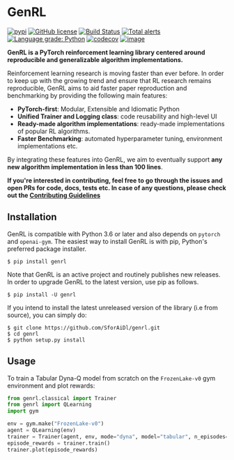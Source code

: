 # GenRL
[![pypi](https://img.shields.io/badge/pypi%20package-v0.0.1-blue)](https://pypi.org/project/genrl/)
[![GitHub license](https://img.shields.io/github/license/SforAiDl/genrl)](https://github.com/SforAiDl/genrl/blob/master/LICENSE)
[![Build Status](https://travis-ci.com/SforAiDl/genrl.svg?branch=master)](https://travis-ci.com/SforAiDl/genrl)
[![Total alerts](https://img.shields.io/lgtm/alerts/g/SforAiDl/genrl.svg?logo=lgtm&logoWidth=18)](https://lgtm.com/projects/g/SforAiDl/genrl/alerts/)
[![Language grade: Python](https://img.shields.io/lgtm/grade/python/g/SforAiDl/genrl.svg?logo=lgtm&logoWidth=18)](https://lgtm.com/projects/g/SforAiDl/genrl/context:python)
[![codecov](https://codecov.io/gh/SforAiDl/genrl/branch/master/graph/badge.svg)](https://codecov.io/gh/SforAiDl/genrl)
[![image](https://img.shields.io/badge/dynamic/json.svg?label=docs&url=https%3A%2F%2Fpypi.org%2Fpypi%2Fgenrl%2Fjson&query=%24.info.version&colorB=brightgreen&prefix=v)](https://sforaidl.github.io/genrl/)

**GenRL is a PyTorch reinforcement learning library centered around reproducible and generalizable algorithm implementations.** 

Reinforcement learning research is moving faster than ever before. In order to keep up with the growing trend and ensure that RL research remains reproducible, GenRL aims to aid faster paper reproduction and benchmarking by providing the following main features:

- **PyTorch-first**: Modular, Extensible and Idiomatic Python
- **Unified Trainer and Logging class**: code reusability and high-level UI
- **Ready-made algorithm implementations**: ready-made implementations of popular RL algorithms.
- **Faster Benchmarking**: automated hyperparameter tuning, environment implementations etc.

By integrating these features into GenRL, we aim to eventually support **any new algorithm implementation in less than 100 lines**.

**If you're interested in contributing, feel free to go through the issues and open PRs for code, docs, tests etc. In case of any questions, please check out the [Contributing Guidelines](https://github.com/SforAiDl/genrl/wiki/Contributing-Guidelines)**


## Installation

GenRL is compatible with Python 3.6 or later and also depends on `pytorch` and `openai-gym`. The easiest way to install GenRL is with pip, Python's preferred package installer.

    $ pip install genrl

Note that GenRL is an active project and routinely publishes new releases. In order to upgrade GenRL to the latest version, use pip as follows.

    $ pip install -U genrl

If you intend to install the latest unreleased version of the library (i.e from source), you can simply do:

    $ git clone https://github.com/SforAiDl/genrl.git
    $ cd genrl
    $ python setup.py install

## Usage
To train a Tabular Dyna-Q model from scratch on the `FrozenLake-v0` gym environment and plot rewards:
```python
from genrl.classical import Trainer
from genrl import QLearning
import gym

env = gym.make("FrozenLake-v0")
agent = QLearning(env)
trainer = Trainer(agent, env, mode="dyna", model="tabular", n_episodes=10000)
episode_rewards = trainer.train()
trainer.plot(episode_rewards)
```
